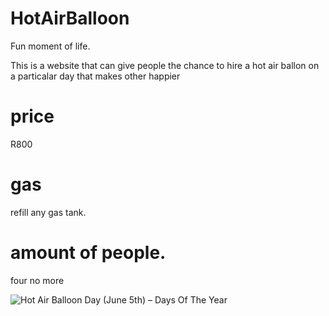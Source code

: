 # HotAirBalloon
Fun moment of life. 

This is a website that can give people the chance to hire a hot air ballon on a particalar day that makes other happier 

# price 
R800

# gas 
refill any gas tank. 

# amount of people. 
four no more 

<img src="https://www.daysoftheyear.com/cdn-cgi/image/dpr=1%2Cf=auto%2Cfit=cover%2Cheight=675%2Cmetadata=none%2Conerror=redirect%2Cq=85%2Cwidth=1200/wp-content/uploads/hot-air-balloon-day2.jpg" alt="Hot Air Balloon Day (June 5th) – Days Of The Year"/>



